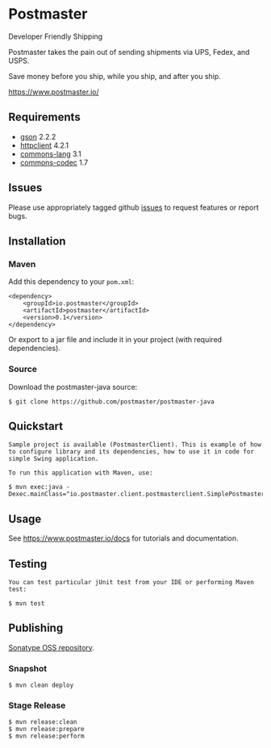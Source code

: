 # Postmaster

Developer Friendly Shipping

Postmaster takes the pain out of sending shipments via UPS, Fedex, and USPS.

Save money before you ship, while you ship, and after you ship.

https://www.postmaster.io/

## Requirements

- [gson](http://code.google.com/p/google-gson/) 2.2.2
- [httpclient](http://hc.apache.org/) 4.2.1
- [commons-lang](http://commons.apache.org/lang/) 3.1
- [commons-codec](http://commons.apache.org/codec/) 1.7
    
## Issues

Please use appropriately tagged github [issues](https://github.com/postmaster/postmaster-api/issues) to request features or report bugs.

## Installation


### Maven

Add this dependency to your `pom.xml`:

    <dependency>
	    <groupId>io.postmaster</groupId>
	    <artifactId>postmaster</artifactId>
	    <version>0.1</version>
    </dependency>
	

Or export to a jar file and include it in your project (with required dependencies).
	
### Source

Download the postmaster-java source:

    $ git clone https://github.com/postmaster/postmaster-java

## Quickstart

    Sample project is available (PostmasterClient). This is example of how to configure library and its dependencies, how to use it in code for simple Swing application. 

    To run this application with Maven, use:

	$ mvn exec:java -Dexec.mainClass="io.postmaster.client.postmasterclient.SimplePostmasterClient"
 
## Usage

See https://www.postmaster.io/docs for tutorials and documentation.


## Testing
    
    You can test particular jUnit test from your IDE or performing Maven test:
	
	$ mvn test
	
## Publishing

[Sonatype OSS repository](https://docs.sonatype.org/display/Repository/Sonatype+OSS+Maven+Repository+Usage+Guide).

### Snapshot

    $ mvn clean deploy

### Stage Release

    $ mvn release:clean
    $ mvn release:prepare
    $ mvn release:perform
